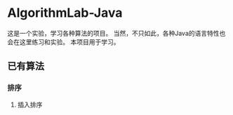 # AlgorithmLab-Java
这是一个实验，学习各种算法的项目。
当然，不只如此，各种Java的语言特性也会在这里练习和实验。
本项目用于学习。
## 已有算法
### 排序
1. 插入排序